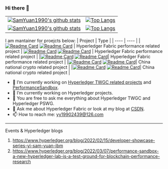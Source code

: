 ### Hi there 👋
|     |   |
|  ----  | ----  |
| [![SamYuan1990's github stats](https://github-readme-stats.vercel.app/api?username=SamYuan1990&show_icons=true&include_all_commits=true&theme=tokyonight#gh-dark-mode-only)](https://github-readme-stats.vercel.app/api?username=SamYuan1990&show_icons=true&include_all_commits=true#gh-dark-mode-only)  | [![Top Langs](https://github-readme-stats.vercel.app/api/top-langs/?username=SamYuan1990&layout=default&theme=tokyonight#gh-dark-mode-only)](https://github-readme-stats.vercel.app/api/top-langs/?username=SamYuan1990&layout=default#gh-dark-mode-only) |
| [![SamYuan1990's github stats](https://github-readme-stats.vercel.app/api?username=SamYuan1990&show_icons=true&include_all_commits=true&theme=default#gh-light-mode-only)](https://github-readme-stats.vercel.app/api?username=SamYuan1990&show_icons=true&include_all_commits=true#gh-light-mode-only)  | [![Top Langs](https://github-readme-stats.vercel.app/api/top-langs/?username=SamYuan1990&layout=default&theme=default#gh-light-mode-only)](https://github-readme-stats.vercel.app/api/top-langs/?username=SamYuan1990&layout=default#gh-light-mode-only) |

I am mantainer for proejcts below:
|  Project   | Type  |
|  ----  | ----  |
| [![Readme Card](https://github-readme-stats.vercel.app/api/pin/?username=Hyperledger-TWGC&repo=tape&theme=tokyonight#gh-dark-mode-only)](https://github.com/Hyperledger-TWGC/tape)
[![Readme Card](https://github-readme-stats.vercel.app/api/pin/?username=Hyperledger-TWGC&repo=tape&theme=default##gh-light-mode-only)](https://github.com/Hyperledger-TWGC/tape) | Hyperledger Fabric performance related project |
[![Readme Card](https://github-readme-stats.vercel.app/api/pin/?username=hyperledger-labs&repo=PerformanceSandBox&theme=tokyonight#gh-dark-mode-only)](https://github.com/hyperledger-labs/PerformanceSandBox)
[![Readme Card](https://github-readme-stats.vercel.app/api/pin/?username=hyperledger-labs&repo=PerformanceSandBox&theme=default#gh-light-mode-only)](https://github.com/hyperledger-labs/PerformanceSandBox)  | Hyperledger Fabric performance related project  |
|[![Readme Card](https://github-readme-stats.vercel.app/api/pin/?username=SamYuan1990&repo=Probe&theme=tokyonight#gh-dark-mode-only)](https://github.com/SamYuan1990/Probe)
[![Readme Card](https://github-readme-stats.vercel.app/api/pin/?username=SamYuan1990&repo=Probe&theme=default#gh-light-mode-only)](https://github.com/SamYuan1990/Probe)| Hyperledger Fabric performance related project |
|[![Readme Card](https://github-readme-stats.vercel.app/api/pin/?username=Hyperledger-TWGC&repo=java-gm&theme=tokyonight#gh-dark-mode-only)](https://github.com/Hyperledger-TWGC/java-gm)
[![Readme Card](https://github-readme-stats.vercel.app/api/pin/?username=Hyperledger-TWGC&repo=java-gm&theme=default#gh-light-mode-only)](https://github.com/Hyperledger-TWGC/java-gm)| China national crypto related project |
|[![Readme Card](https://github-readme-stats.vercel.app/api/pin/?username=Hyperledger-TWGC&repo=GM-interoperability&theme=tokyonight#gh-dark-mode-only)](https://github.com/Hyperledger-TWGC/GM-interoperability)
[![Readme Card](https://github-readme-stats.vercel.app/api/pin/?username=Hyperledger-TWGC&repo=GM-interoperability&theme=default#gh-light-mode-only)](https://github.com/Hyperledger-TWGC/GM-interoperability)| China national crypto related project |

- 🔭 I’m currently working on [Hyperledger TWGC related projects](https://github.com/Hyperledger-TWGC) and [PerformanceSandbox](https://github.com/hyperledger-labs/PerformanceSandBox).
- 🌱 I’m currently working on Hyperledger projects.
- 🌱 You are free to ask me everything about Hyperledger TWGC and Hyperledger PSWG.
- 💬 Ask me about Hyperledger Fabric or look at my blog at [CSDN](https://blog.csdn.net/oe1019).
- 📫 How to reach me: yy19902439@126.com

---
Events & Hyperledger blogs
1. https://www.hyperledger.org/blog/2022/02/15/developer-showcase-series-yi-sam-yuan-ibm
1. https://www.hyperledger.org/blog/2022/03/07/performance-sandbox-a-new-hyperledger-lab-is-a-test-ground-for-blockchain-performance-research

<!--
**SamYuan1990/SamYuan1990** is a ✨ _special_ ✨ repository because its `README.md` (this file) appears on your GitHub profile.

Here are some ideas to get you started:

- 😄 Pronouns: ...
- ⚡ Fun fact: ...

- 👯 I’m looking to collaborate on https://github.com/SamYuan1990/Probe
- 🤔 I’m looking for help with https://github.com/SamYuan1990/Probe
-->
